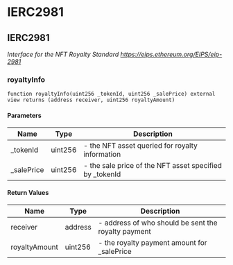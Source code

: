 # IERC2981

## IERC2981

_Interface for the NFT Royalty Standard
https://eips.ethereum.org/EIPS/eip-2981_

### royaltyInfo

```solidity
function royaltyInfo(uint256 _tokenId, uint256 _salePrice) external view returns (address receiver, uint256 royaltyAmount)
```

#### Parameters

| Name | Type | Description |
| ---- | ---- | ----------- |
| _tokenId | uint256 | - the NFT asset queried for royalty information |
| _salePrice | uint256 | - the sale price of the NFT asset specified by _tokenId |

#### Return Values

| Name | Type | Description |
| ---- | ---- | ----------- |
| receiver | address | - address of who should be sent the royalty payment |
| royaltyAmount | uint256 | - the royalty payment amount for _salePrice |

